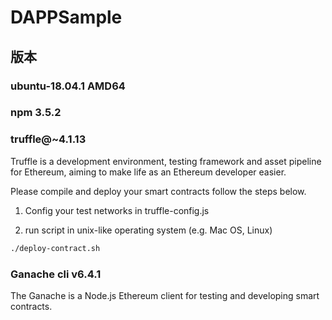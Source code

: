 # DAPPSample
## 版本
### ubuntu-18.04.1 AMD64
### npm 3.5.2 


### truffle@~4.1.13

Truffle is a development environment, testing framework and asset pipeline for Ethereum, aiming to make life as an Ethereum developer easier. 

Please compile and deploy your smart contracts follow the steps below.

1. Config your test networks in truffle-config.js

2. run script in unix-like operating system (e.g. Mac OS, Linux)

```sh
./deploy-contract.sh
```

### Ganache cli v6.4.1

The Ganache is a Node.js Ethereum client for testing and developing smart contracts.
